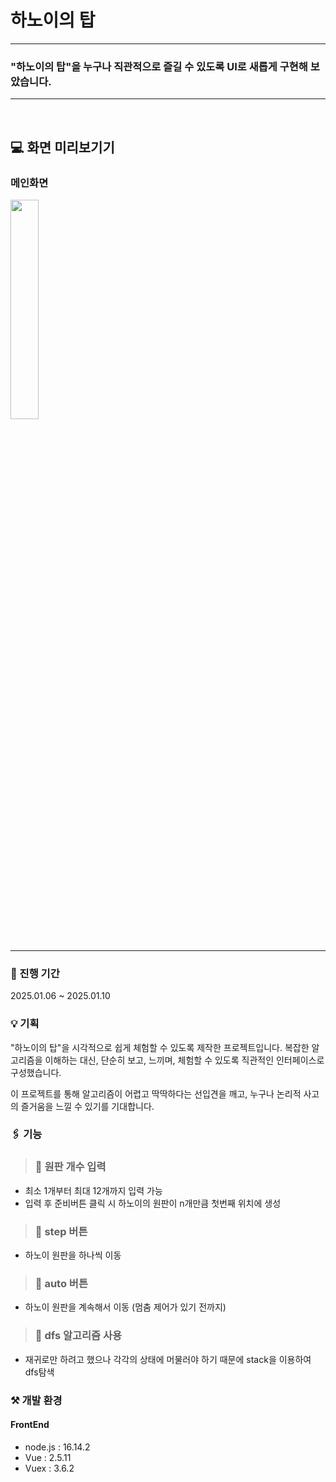 # 하노이의 탑

---

### "하노이의 탑"을 누구나 직관적으로 즐길 수 있도록 UI로 새롭게 구현해 보았습니다.

---

<br>

## 💻 화면 미리보기기

### 메인화면

<img src="https://github.com/najonghyun/hanoi-tower/tree/main/src/assets/screenshots/screenshot1.png" width="30%" height="30%">

<br>
<br>

---

### 📅 진행 기간

2025.01.06 ~ 2025.01.10

### 💡 기획

"하노이의 탑"을 시각적으로 쉽게 체험할 수 있도록 제작한 프로젝트입니다. 복잡한 알고리즘을 이해하는 대신, 단순히 보고, 느끼며, 체험할 수 있도록 직관적인 인터페이스로 구성했습니다.

이 프로젝트를 통해 알고리즘이 어렵고 딱딱하다는 선입견을 깨고, 누구나 논리적 사고의 즐거움을 느낄 수 있기를 기대합니다.

### 🖇️ 기능

> ### 📝 원판 개수 입력

- 최소 1개부터 최대 12개까지 입력 가능
- 입력 후 준비버튼 클릭 시 하노이의 원판이 n개만큼 첫번째 위치에 생성

> ### 📝 step 버튼

- 하노이 원판을 하나씩 이동

> ### 📝 auto 버튼

- 하노이 원판을 계속해서 이동 (멈춤 제어가 있기 전까지)

> ### 🎲 dfs 알고리즘 사용

- 재귀로만 하려고 했으나 각각의 상태에 머물러야 하기 때문에 stack을 이용하여 dfs탐색

### ⚒️ 개발 환경

#### **FrontEnd**

- node.js : 16.14.2
- Vue : 2.5.11
- Vuex : 3.6.2

<br>
